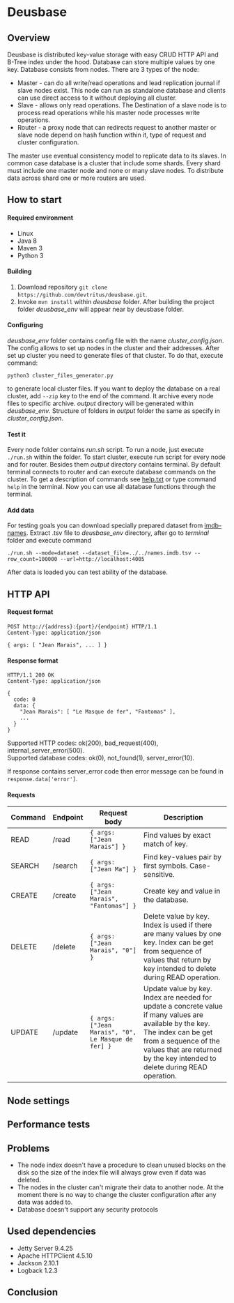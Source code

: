 # Deusbase

## Overview

Deusbase is distributed key-value storage with easy CRUD HTTP API and B-Tree index under the hood. Database can store multiple values by one key. Database consists from nodes.
There are 3 types of the node:
  - Master - can do all write/read operations and lead replication journal if slave nodes exist. This node can run as standalone database and clients can use direct access to it without deploying all cluster. 
  - Slave - allows only read operations. The Destination of a slave node is to process read operations while his master node processes write operations.
  - Router - a proxy node that can redirects request to another master or slave node depend on hash function within it, type of request and cluster configuration.

The master use eventual consistency model to replicate data to its slaves.
In common case database is a cluster that include some shards. Every shard must include one master node and none or many slave nodes. To distribute data across shard one or more routers are used. 

 ## How to start
 
#### Required environment

  - Linux
  - Java 8
  - Maven 3
  - Python 3
  
#### Building

  1. Download repository `git clone https://github.com/devtritus/deusbase.git`.
  2. Invoke `mvn install` within *deusbase* folder. After building the project folder *deusbase_env* will appear near by deusbase folder.
  
#### Configuring

  *deusbase_env* folder contains config file with the name *cluster_config.json*. The config allows to set up nodes in the cluster and their addresses.
  After set up cluster you need to generate files of that cluster. To do that, execute command:
  ```
  python3 cluster_files_generator.py
  ```
  to generate local cluster files.
  If you want to deploy the database on a real cluster, add `--zip` key to the end of the command. It archive every node files to specific archive.
  *output* directory will be generated within *deusbase_env*. Structure of folders in *output* folder the same as specify in *cluster_config.json*.
  
#### Test it

  Every node folder contains *run.sh* script. To run a node, just execute `./run.sh` within the folder. To start cluster, execute run script for every node and for router.
  Besides them *output* directory contains terminal. By default terminal connects to router and can execute database commands on the cluster. To get a description of commands see [help.txt](https://github.com/devtritus/deusbase/blob/master/terminal/src/main/resources/help.txt) or type command `help` in the terminal. Now you can use all database functions through the terminal.
  
#### Add data

  For testing goals you can download specially prepared dataset from [imdb-names](https://sites.google.com/view/imdb-names/). Extract .tsv file to *deusbase_env* directory, after go to *terminal* folder and execute command
  ```
  ./run.sh --mode=dataset --dataset_file=../../names.imdb.tsv --row_count=100000 --url=http://localhost:4005
  ```
  After data is loaded you can test ability of the database.

## HTTP API
#### Request format
```
POST http://{address}:{port}/{endpoint} HTTP/1.1
Content-Type: application/json

{ args: [ "Jean Marais", ... ] }
```
#### Response format
```
HTTP/1.1 200 OK
Content-Type: application/json

{ 
  code: 0
  data: {
    "Jean Marais": [ "Le Masque de fer", "Fantomas" ],
    ...
  } 
}
```
Supported HTTP codes: ok(200), bad_request(400), internal_server_error(500).  
Supported database codes: ok(0), not_found(1), server_error(10).

If response contains server_error code then error message can be found in `response.data['error']`.

#### Requests

|Command|Endpoint|Request body|Description|
|---------------|---|---|---|
|READ|/read|`{ args: ["Jean Marais"] }`|Find values by exact match of key.|
|SEARCH|/search|`{ args: ["Jean Ma"] }`|Find key-values pair by first symbols. Case-sensitive.|
|CREATE|/create|`{ args: ["Jean Marais", "Fantomas"] }`|Create key and value in the database.|
|DELETE|/delete|`{ args: ["Jean Marais", "0"] }`|Delete value by key. Index is used if there are many values by one key. Index can be get from sequence of values that return by key intended to delete during READ operation.|
|UPDATE|/update|`{ args: ["Jean Marais", "0", Le Masque de fer] }`|Update value by key. Index are needed for update a concrete value if many values are available by the key. The index can be get from a sequence of the values that are returned by the key intended to delete during READ operation.|

## Node settings

## Performance tests

## Problems

- The node index doesn't have a procedure to clean unused blocks on the disk so the size of the index file will always grow even if data was deleted.
- The nodes in the cluster can't migrate their data to another node. At the moment there is no way to change the cluster configuration after any data was added to.
- Database doesn't support any security protocols 

## Used dependencies

- Jetty Server 9.4.25
- Apache HTTPClient 4.5.10
- Jackson 2.10.1
- Logback 1.2.3

## Conclusion

